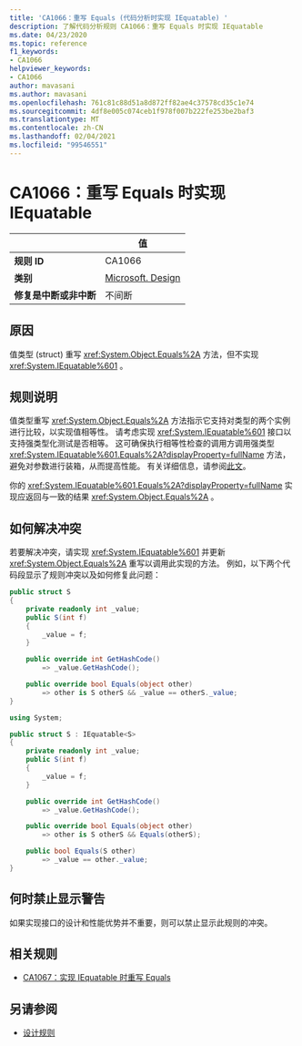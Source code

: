 ```yaml
---
title: 'CA1066：重写 Equals (代码分析时实现 IEquatable) '
description: 了解代码分析规则 CA1066：重写 Equals 时实现 IEquatable
ms.date: 04/23/2020
ms.topic: reference
f1_keywords:
- CA1066
helpviewer_keywords:
- CA1066
author: mavasani
ms.author: mavasani
ms.openlocfilehash: 761c81c88d51a8d872ff82ae4c37578cd35c1e74
ms.sourcegitcommit: 4df8e005c074ceb1f978f007b222fe253be2baf3
ms.translationtype: MT
ms.contentlocale: zh-CN
ms.lasthandoff: 02/04/2021
ms.locfileid: "99546551"
---
```

# <a name="ca1066-implement-iequatable-when-overriding-equals"></a>CA1066：重写 Equals 时实现 IEquatable

| | 值 |
|-|-|
| **规则 ID** |CA1066|
| **类别** |[Microsoft. Design](design-warnings.md)|
| **修复是中断或非中断** |不间断|

## <a name="cause"></a>原因

值类型 (struct) 重写 <xref:System.Object.Equals%2A> 方法，但不实现 <xref:System.IEquatable%601> 。

## <a name="rule-description"></a>规则说明

值类型重写 <xref:System.Object.Equals%2A> 方法指示它支持对类型的两个实例进行比较，以实现值相等性。 请考虑实现 <xref:System.IEquatable%601> 接口以支持强类型化测试是否相等。 这可确保执行相等性检查的调用方调用强类型 <xref:System.IEquatable%601.Equals%2A?displayProperty=fullName> 方法，避免对参数进行装箱，从而提高性能。 有关详细信息，请参阅[此文](/dotnet/api/system.iequatable-1#notes-to-implementers)。

你的 <xref:System.IEquatable%601.Equals%2A?displayProperty=fullName> 实现应返回与一致的结果 <xref:System.Object.Equals%2A> 。

## <a name="how-to-fix-violations"></a>如何解决冲突

若要解决冲突，请实现 <xref:System.IEquatable%601> 并更新 <xref:System.Object.Equals%2A> 重写以调用此实现的方法。 例如，以下两个代码段显示了规则冲突以及如何修复此问题：

```csharp
public struct S
{
    private readonly int _value;
    public S(int f)
    {
        _value = f;
    }

    public override int GetHashCode()
        => _value.GetHashCode();

    public override bool Equals(object other)
        => other is S otherS && _value == otherS._value;
}
```

```csharp
using System;

public struct S : IEquatable<S>
{
    private readonly int _value;
    public S(int f)
    {
        _value = f;
    }

    public override int GetHashCode()
        => _value.GetHashCode();

    public override bool Equals(object other)
        => other is S otherS && Equals(otherS);

    public bool Equals(S other)
        => _value == other._value;
}
```

## <a name="when-to-suppress-warnings"></a>何时禁止显示警告

如果实现接口的设计和性能优势并不重要，则可以禁止显示此规则的冲突。

## <a name="related-rules"></a>相关规则

- [CA1067：实现 IEquatable 时重写 Equals](ca1067.md)

## <a name="see-also"></a>另请参阅

- [设计规则](design-warnings.md)
